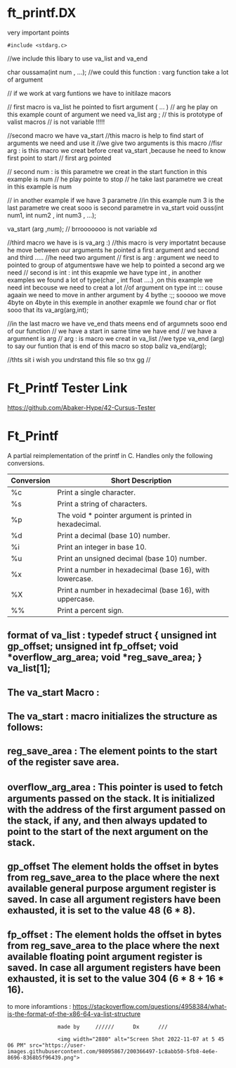 # ft_printf.DX
very important points

    #include <stdarg.c>
//we include this libary to use va_list and va_end

char oussama(int num , ...); //we could this function : varg function take a lot  of argument  

// if we work at varg funtions we have to initilaze macors 

// first macro is va_list he pointed to fisrt argument ( ... )
// arg he play on this example count of argument we need
va_list arg ; // this is prototype of valist macros 
// is not variable !!!!!



//second macro we have va_start 
//this macro is help to find start of arguments we need and use it 
//we give two arguments  is this macro 
//fisr arg : is this macro  we creat before creat va_start ,because he need to know first point to start // first arg pointed

// second num : is this parametre we creat in the start function in this example is num // he play pointe to stop // he take last parametre we creat in this example is num

// in another example if we have 3 parametre 
				//in this example num 3 is the last parametre we creat sooo is second parametre in va_start
void ouss(int num1, int num2 , int num3 , ...);

va_start (arg ,num);
// brrooooooo is not variable xd



//third macro we have is is va_arg :)
//this macro is very importatnt because he move between our arguments he pointed a first argument and second and third ..... 
//he need two argument 
// first is arg : argument we need to pointed to group of atgumentswe have we help to pointed a second arg we need 
// second is int : int this exapmle we have type int , in another examples we found a lot of type(char , int float ....) ,on this example we need int becouse we need to creat a lot 
//of argument on type int  ::: couse agaain we need to move in anther argument by 4 bythe :;; sooooo we move 4byte on 4byte in this exemple in another exapmle we found char or flot sooo that its 
va_arg(arg,int);




//in the last macro we have ve_end thats meens end of argumnets sooo end of our function // we have a start in same time we have end 
// we have a argumnent is arg
// arg : is macro we creat in va_list 
//we type va_end (arg) to say our funtion that is end  of this macro so stop baliz
va_end(arg);


//thts sit i wish you undrstand this file so tnx gg //



# Ft_Printf Tester Link
https://github.com/Abaker-Hype/42-Cursus-Tester

# Ft_Printf

A partial reimplementation of the printf in C. Handles only the following conversions.

| Conversion | Short Description                                                                             |
|------------|-----------------------------------------------------------------------------------------------|
| %c         | Print a single character.                                                                     |
| %s         | Print a string of characters.                                                                 |
| %p         | The void * pointer argument is printed in hexadecimal.                                        |
| %d         | Print a decimal (base 10) number.                                                             |
| %i         | Print an integer in base 10.                                                                  |
| %u         | Print an unsigned decimal (base 10) number.                                                   |
| %x         | Print a number in hexadecimal (base 16), with lowercase.                                      |
| %X         | Print a number in hexadecimal (base 16), with uppercase.                                      |
| %%         | Print a percent sign.                                                                         |



format of va_list :
		typedef struct {
   			unsigned int gp_offset;
   			unsigned int fp_offset;
   			void *overflow_arg_area;
   			void *reg_save_area;
				} va_list[1];	
------------------------------------------------------------			
The va_start Macro :
------------------------------------------------------------
The va_start  :  macro initializes the structure as follows:
------------------------------------------------------------
reg_save_area : The element points to the start of the register save area.
------------------------------------------------------------------------------------------
overﬂow_arg_area : This pointer is used to fetch arguments passed on the stack. It is initialized with the address of the first argument passed on the stack, if any, and then always updated to point to the start of the next argument on the stack.
---------------------------------------------------------------------------------------------------------------------------------------------------------
gp_offset The element holds the offset in bytes from reg_save_area to the place where the next available general purpose argument register is saved. In case all argument registers have been exhausted, it is set to the value 48 (6 * 8).
------------------------------------------------------------------------------------------------------------------------------------------------------
fp_offset : The element holds the offset in bytes from reg_save_area to the place where the next available floating point argument register is saved. In case all argument registers have been exhausted, it is set to the value 304 (6 * 8 + 16 * 16).
------------------------------------------------------------------------------------------------------------------------------------------------------


to more inforamtions : https://stackoverflow.com/questions/4958384/what-is-the-format-of-the-x86-64-va-list-structure

					made by		//////		Dx		///
					
					<img width="2880" alt="Screen Shot 2022-11-07 at 5 45 06 PM" src="https://user-images.githubusercontent.com/98095867/200366497-1c8abb50-5fb8-4e6e-8696-8368b5f96439.png">

					
					
